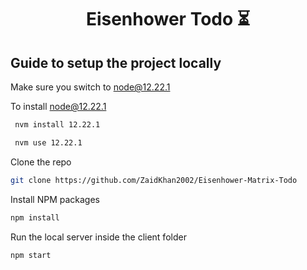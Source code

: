 <!-- PROJECT LOGO -->
<h1 align="center"> Eisenhower Todo ⏳ </h1>


## Guide to setup the project locally

Make sure you switch to node@12.22.1

To install node@12.22.1
   ```sh
    nvm install 12.22.1

    nvm use 12.22.1
   ```
Clone the repo
   ```sh
   git clone https://github.com/ZaidKhan2002/Eisenhower-Matrix-Todo
   ```
Install NPM packages
   ```sh
   npm install
   ```
Run the local server inside the client folder
   ```sh
   npm start
   ```
   



